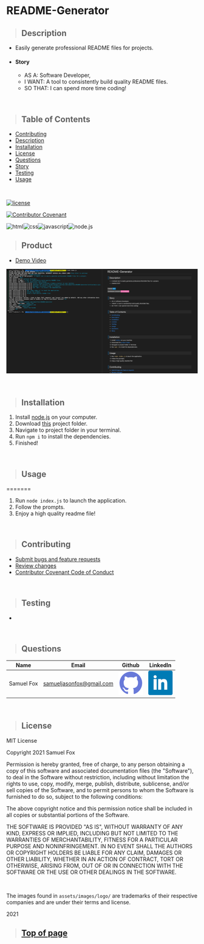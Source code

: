 
# README-Generator

>## Description 

* Easily generate professional README files for projects.
* #### Story
    * AS A: Software Developer,
    * I WANT:  A tool to consistently build quality README files.
    * SO THAT: I can spend more time coding!

<br>

>## Table of Contents

* [Contributing](#Contributing)
* [Description](#Description)
* [Installation](#Installation)
* [License](#License)
* [Questions](#Questions)
* [Story](#Story)
* [Testing](#Testing)
* [Usage](#Usage)
<br>

[![license](https://img.shields.io/badge/License-MIT-blue)](#License)
<br>

[![Contributor Covenant](https://img.shields.io/badge/Contributor%20Covenant-v2.0%20adopted-ff69b4.svg)](./assets/utils/CodeOfConduct.md)
<br>

![html](https://img.shields.io/badge/-HTML5-blue?logo=html5)![css](https://img.shields.io/badge/-CSS-red?logo=css3)![javascript](https://img.shields.io/badge/-javascript-yellow?logo=javascript)![node.js](https://img.shields.io/badge/-node.js-339933?logo=node.js&logoColor=white)



>## Product

* [Demo Video](https://drive.google.com/file/d/1XSFz1OI4pA2E2AMigRoi5ScdPMk07Ms_/view?usp=sharing) 

![Screenshot](Assets/images/screenshot.png)

<br>

>## Installation


1. Install [node.js](https://nodejs.org/en/) on your computer.
2. Download [this](https://github.com/samuelfox1/README-Generator/archive/main.zip) project folder.
3. Navigate to project folder in your terminal.
4. Run `npm i` to install the dependencies.
5. Finished!


<br>

>## Usage

=======
1. Run `node index.js` to launch the application.
2. Follow the prompts.
3. Enjoy a high quality readme file!


<br>

>## Contributing

* [Submit bugs and feature requests](https://github.com/samuel-fox1/README-Generator/issues)
* [Review changes](https://github.com/samuel-fox1/README-Generator/pulls)
* [Contributor Covenant Code of Conduct](./assets/utils/CodeOfConduct.md)

<br>

>## Testing

* 

<br>

>## Questions

| Name | Email  | Github  | LinkedIn |
| :--: | :----: | :-----: | :------: |
| Samuel Fox | samueljasonfox@gmail.com | [![Github](./assets/images/logo/github.png)](https://github.com/samuel-fox1) | [![LinkedIn](./assets/images/logo/linkedin.png)](https://www.linkedin.com/in/samuel-fox-tacoma) |

<br>

>## License

MIT License

Copyright 2021 Samuel Fox

Permission is hereby granted, free of charge, to any person obtaining a copy of this software and associated documentation files (the "Software"), to deal in the Software without restriction, including without limitation the rights to use, copy, modify, merge, publish, distribute, sublicense, and/or sell copies of the Software, and to permit persons to whom the Software is furnished to do so, subject to the following conditions:

The above copyright notice and this permission notice shall be included in all copies or substantial portions of the Software.

THE SOFTWARE IS PROVIDED "AS IS", WITHOUT WARRANTY OF ANY KIND, EXPRESS OR IMPLIED, INCLUDING BUT NOT LIMITED TO THE WARRANTIES OF MERCHANTABILITY, FITNESS FOR A PARTICULAR PURPOSE AND NONINFRINGEMENT. IN NO EVENT SHALL THE AUTHORS OR COPYRIGHT HOLDERS BE LIABLE FOR ANY CLAIM, DAMAGES OR OTHER LIABILITY, WHETHER IN AN ACTION OF CONTRACT, TORT OR OTHERWISE, ARISING FROM, OUT OF OR IN CONNECTION WITH THE SOFTWARE OR THE USE OR OTHER DEALINGS IN THE SOFTWARE.

<br>

The images found in `assets/images/logo/` are trademarks of their respective companies and are under their terms and license.
<br>

2021
<br>

>## [Top of page](#README-Generator)
